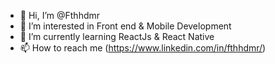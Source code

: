 - 👋 Hi, I’m @Fthhdmr
- 👀 I’m interested in Front end & Mobile Development
- 🌱 I’m currently learning ReactJs & React Native
- 📫 How to reach me (https://www.linkedin.com/in/fthhdmr/)

<!---
Fthhdmr/Fthhdmr is a ✨ special ✨ repository because its `README.md` (this file) appears on your GitHub profile.
You can click the Preview link to take a look at your changes.
--->
